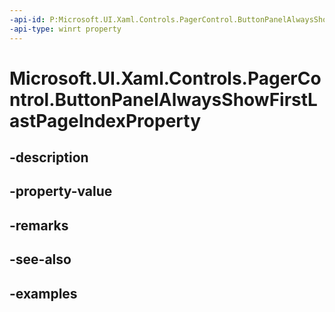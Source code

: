 ```yaml
---
-api-id: P:Microsoft.UI.Xaml.Controls.PagerControl.ButtonPanelAlwaysShowFirstLastPageIndexProperty
-api-type: winrt property
---
```


# Microsoft.UI.Xaml.Controls.PagerControl.ButtonPanelAlwaysShowFirstLastPageIndexProperty

<!--
public static Windows.UI.Xaml.DependencyProperty ButtonPanelAlwaysShowFirstLastPageIndexProperty { get; }
-->


## -description

## -property-value

## -remarks

## -see-also

## -examples


